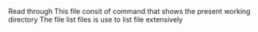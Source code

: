 Read through
This file consit of command that shows the present working directory
The file list files is use to list file extensively

